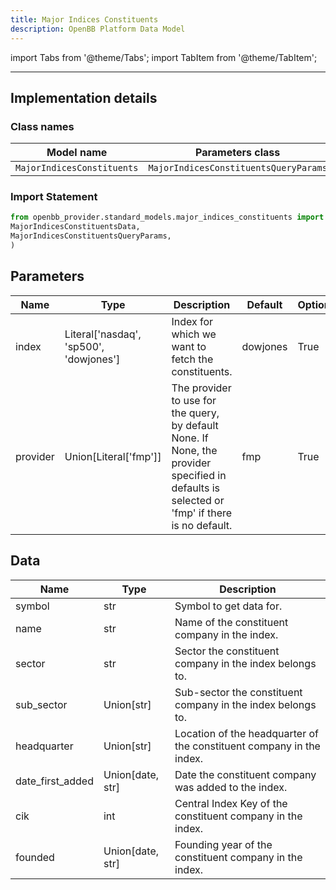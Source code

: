 ```yaml
---
title: Major Indices Constituents
description: OpenBB Platform Data Model
---
```



import Tabs from '@theme/Tabs';
import TabItem from '@theme/TabItem';


---

## Implementation details

### Class names

| Model name | Parameters class | Data class |
| ---------- | ---------------- | ---------- |
| `MajorIndicesConstituents` | `MajorIndicesConstituentsQueryParams` | `MajorIndicesConstituentsData` |

### Import Statement

```python
from openbb_provider.standard_models.major_indices_constituents import (
MajorIndicesConstituentsData,
MajorIndicesConstituentsQueryParams,
)
```

## Parameters

<Tabs>
<TabItem value="standard" label="Standard">

| Name | Type | Description | Default | Optional |
| ---- | ---- | ----------- | ------- | -------- |
| index | Literal['nasdaq', 'sp500', 'dowjones'] | Index for which we want to fetch the constituents. | dowjones | True |
| provider | Union[Literal['fmp']] | The provider to use for the query, by default None. If None, the provider specified in defaults is selected or 'fmp' if there is no default. | fmp | True |
</TabItem>

</Tabs>

## Data

<Tabs>
<TabItem value="standard" label="Standard">

| Name | Type | Description |
| ---- | ---- | ----------- |
| symbol | str | Symbol to get data for. |
| name | str | Name of the constituent company in the index. |
| sector | str | Sector the constituent company in the index belongs to. |
| sub_sector | Union[str] | Sub-sector the constituent company in the index belongs to. |
| headquarter | Union[str] | Location of the headquarter of the constituent company in the index. |
| date_first_added | Union[date, str] | Date the constituent company was added to the index. |
| cik | int | Central Index Key of the constituent company in the index. |
| founded | Union[date, str] | Founding year of the constituent company in the index. |
</TabItem>

</Tabs>

